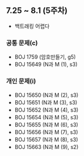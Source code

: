 ## 7.25 ~ 8.1 (5주차)

- 백트래킹 어렵다

### 공통 문제(c)
- BOJ 1759 (암호만들기, g5) 
- BOJ 15649 (N과 M (1), s3)

### 개인 문제(i)
- BOJ 15650 (N과 M (2), s3)
- BOJ 15651 (N과 M (3), s3)
- BOJ 15652 (N과 M (4), s3)
- BOJ 15654 (N과 M (5), s3)
- BOJ 15655 (N과 M (6), s3)
- BOJ 15656 (N과 M (7), s3)
- BOJ 15657 (N과 M (8), s3)
- BOJ 15663 (N과 M (9), s2)